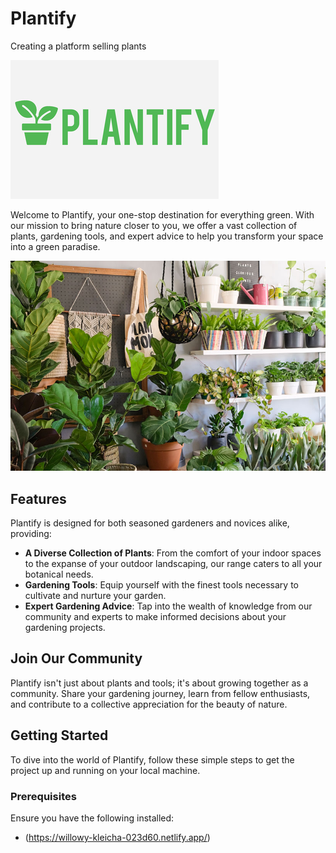# Plantify
Creating a platform selling plants


![logo_Plantify_Project](/src/assets/medium.jpg)


Welcome to Plantify, your one-stop destination for everything green. With our mission to bring nature closer to you, we offer a vast collection of plants, gardening tools, and expert advice to help you transform your space into a green paradise.

![Plantify Banner](/src/assets/Plantify-17.jpg)

## Features

Plantify is designed for both seasoned gardeners and novices alike, providing:

- **A Diverse Collection of Plants**: From the comfort of your indoor spaces to the expanse of your outdoor landscaping, our range caters to all your botanical needs.
- **Gardening Tools**: Equip yourself with the finest tools necessary to cultivate and nurture your garden.
- **Expert Gardening Advice**: Tap into the wealth of knowledge from our community and experts to make informed decisions about your gardening projects.

## Join Our Community

Plantify isn't just about plants and tools; it's about growing together as a community. Share your gardening journey, learn from fellow enthusiasts, and contribute to a collective appreciation for the beauty of nature.

## Getting Started

To dive into the world of Plantify, follow these simple steps to get the project up and running on your local machine.

### Prerequisites

Ensure you have the following installed:
- (https://willowy-kleicha-023d60.netlify.app/)




